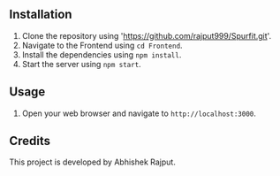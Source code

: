 ## Installation

1. Clone the repository using 'https://github.com/rajput999/Spurfit.git'.
2. Navigate to the Frontend using `cd Frontend`.
3. Install the dependencies using `npm install`.
4. Start the server using `npm start`.

## Usage
1. Open your web browser and navigate to `http://localhost:3000`.

## Credits
This project is developed by Abhishek Rajput.

